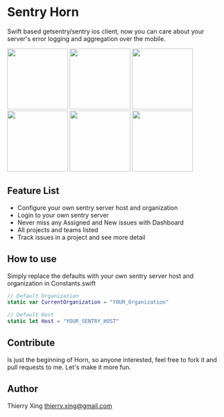 # Sentry Horn
Swift based getsentry/sentry ios client, now you can care about your server's error logging and aggregation over the mobile.

<img src="http://7xrnog.com1.z0.glb.clouddn.com/login.png" width="140" />
<img src="http://7xrnog.com1.z0.glb.clouddn.com/dash.png" width="140" />
<img src="http://7xrnog.com1.z0.glb.clouddn.com/project.png" width="140" />
<img src="http://7xrnog.com1.z0.glb.clouddn.com/event.png" width="140" />
<img src="http://7xrnog.com1.z0.glb.clouddn.com/stats.png" width="140" />
<img src="http://7xrnog.com1.z0.glb.clouddn.com/settings.png" width="140" />

## Feature List
* Configure your own sentry server host and organization
* Login to your own sentry server
* Never miss any Assigned and New issues with Dashboard
* All projects and teams listed
* Track issues in a project and see more detail

## How to use
Simply replace the defaults with your own sentry server host and organization in Constants.swift
```swift
// Default Organization
static var CurrentOrganization = "YOUR_Organization"

// Default Host
static let Host = "YOUR_SENTRY_HOST"
```

## Contribute
Is just the beginning of Horn, so anyone interested, feel free to fork it and pull requests to me. Let's make it more fun.

## Author
Thierry Xing thierry.xing@gmail.com

